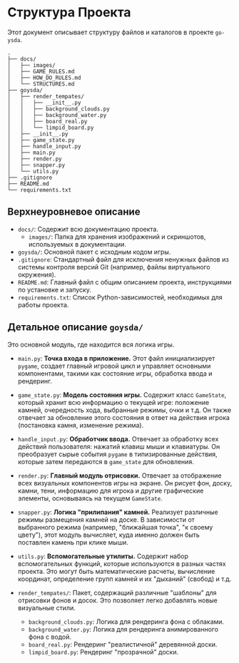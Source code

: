 # Структура Проекта

Этот документ описывает структуру файлов и каталогов в проекте `go-ysda`.

```
.
├── docs/
│   ├── images/
│   ├── GAME_RULES.md
│   ├── HOW_DO_RULES.md
│   └── STRUCTURES.md
├── goysda/
│   ├── render_tempates/
│   │   ├── __init__.py
│   │   ├── background_clouds.py
│   │   ├── background_water.py
│   │   ├── board_real.py
│   │   └── limpid_board.py
│   ├── __init__.py
│   ├── game_state.py
│   ├── handle_input.py
│   ├── main.py
│   ├── render.py
│   ├── snapper.py
│   └── utils.py
├── .gitignore
├── README.md
└── requirements.txt
```

## Верхнеуровневое описание

*   `docs/`: Содержит всю документацию проекта.
    *   `images/`: Папка для хранения изображений и скриншотов, используемых в документации.
*   `goysda/`: Основной пакет с исходным кодом игры.
*   `.gitignore`: Стандартный файл для исключения ненужных файлов из системы контроля версий Git (например, файлы виртуального окружения).
*   `README.md`: Главный файл с общим описанием проекта, инструкциями по установке и запуску.
*   `requirements.txt`: Список Python-зависимостей, необходимых для работы проекта.

## Детальное описание `goysda/`

Это основной модуль, где находится вся логика игры.

*   `main.py`: **Точка входа в приложение.** Этот файл инициализирует `pygame`, создает главный игровой цикл и управляет основными компонентами, такими как состояние игры, обработка ввода и рендеринг.

*   `game_state.py`: **Модель состояния игры.** Содержит класс `GameState`, который хранит всю информацию о текущей игре: положение камней, очередность хода, выбранные режимы, очки и т.д. Он также отвечает за обновление этого состояния в ответ на действия игрока (постановка камня, изменение режима).

*   `handle_input.py`: **Обработчик ввода.** Отвечает за обработку всех действий пользователя: нажатий клавиш мыши и клавиатуры. Он преобразует сырые события `pygame` в типизированные действия, которые затем передаются в `game_state` для обновления.

*   `render.py`: **Главный модуль отрисовки.** Отвечает за отображение всех визуальных компонентов игры на экране. Он рисует фон, доску, камни, тени, информацию для игрока и другие графические элементы, основываясь на текущем `GameState`.

*   `snapper.py`: **Логика "прилипания" камней.** Реализует различные режимы размещения камней на доске. В зависимости от выбранного режима (например, "ближайшая точка", "к своему цвету"), этот модуль вычисляет, куда именно должен быть поставлен камень при клике мыши.

*   `utils.py`: **Вспомогательные утилиты.** Содержит набор вспомогательных функций, которые используются в разных частях проекта. Это могут быть математические расчеты, вычисление координат, определение групп камней и их "дыханий" (свобод) и т.д.

*   `render_tempates/`: Пакет, содержащий различные "шаблоны" для отрисовки фонов и досок. Это позволяет легко добавлять новые визуальные стили.
    *   `background_clouds.py`: Логика для рендеринга фона с облаками.
    *   `background_water.py`: Логика для рендеринга анимированного фона с водой.
    *   `board_real.py`: Рендеринг "реалистичной" деревянной доски.
    *   `limpid_board.py`: Рендеринг "прозрачной" доски. 